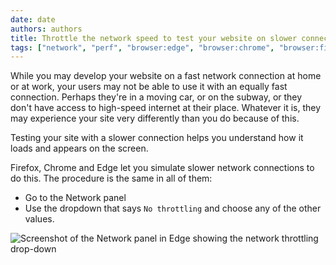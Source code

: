 ```yaml
---
date: date
authors: authors
title: Throttle the network speed to test your website on slower connections
tags: ["network", "perf", "browser:edge", "browser:chrome", "browser:firefox"]
---
```

While you may develop your website on a fast network connection at home or at work, your users may not be able to use it with an equally fast connection. Perhaps they're in a moving car, or on the subway, or they don't have access to high-speed internet at their place. Whatever it is, they may experience your site very differently than you do because of this.

Testing your site with a slower connection helps you understand how it loads and appears on the screen.

Firefox, Chrome and Edge let you simulate slower network connections to do this. The procedure is the same in all of them:

* Go to the Network panel
* Use the dropdown that says `No throttling` and choose any of the other values.

![Screenshot of the Network panel in Edge showing the network throttling drop-down](/assets/img/throttle-network-speed.png)